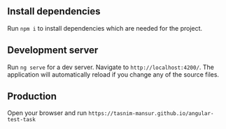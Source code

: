 ## Install dependencies
Run `npm i` to install dependencies which are needed for the project.

## Development server

Run `ng serve` for a dev server. Navigate to `http://localhost:4200/`. The application will automatically reload if you change any of the source files.

## Production

Open your browser and run `https://tasnim-mansur.github.io/angular-test-task`
